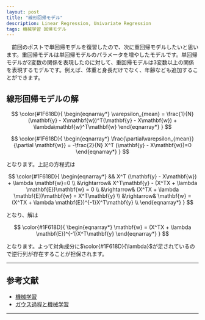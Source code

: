 ```yaml
---
layout: post
title: "線形回帰モデル"
description: Linear Regression, Univariate Regression
tags: 機械学習 回帰モデル
---
```


　前回のポストで単回帰モデルを復習したので、次に重回帰モデルしたいと思います。重回帰モデルは単回帰モデルのパラメータを増やしたモデルです。単回帰モデルが2変数の関係を表現したのに対して、重回帰モデルは3変数以上の関係を表現するモデルです。例えば、体重と身長だけでなく、年齢なども追加することができます。

## 線形回帰モデルの解


$$
\color{#1F618D}{
\begin{eqnarray*}
    \varepsilon_{mean} =  \frac{1}{N}(\mathbf{y} - X\mathbf{w})^T(\mathbf{y} - X\mathbf{w}) + \lambda\mathbf{w}^T\mathbf{w}
\end{eqnarray*}
}
$$

$$
\color{#1F618D}{
\begin{eqnarray*}
    \frac{\partial\varepsilon_{mean}}{\partial \mathbf{w}} = -\frac{2}{N} X^T (\mathbf{y} - X\mathbf{w})=0
\end{eqnarray*}
}
$$

となります。上記の方程式は

$$
\color{#1F618D}{
\begin{eqnarray*}
    && X^T (\mathbf{y} - X\mathbf{w}) + \lambda \mathbf{w}=0 \\
    &\rightarrow& X^T\mathbf{y} - (X^TX + \lambda \mathbf{E})\mathbf{w} = 0 \\
    &\rightarrow& (X^TX + \lambda \mathbf{E})\mathbf{w} = X^T\mathbf{y} \\
   &\rightarrow& \mathbf{w} = (X^TX + \lambda \mathbf{E})^{-1}X^T\mathbf{y} \\
\end{eqnarray*}
}
$$

となり、解は

$$
\color{#1F618D}{
\begin{eqnarray*}
   \mathbf{w} = (X^TX + \lambda \mathbf{E})^{-1}X^T\mathbf{y}
\end{eqnarray*}
}
$$

となります。よって対角成分に$\color{#1F618D}{\lambda}$が足されているので逆行列が存在することが担保されます。



---
## 参考文献

* [機械学習](https://www.amazon.co.jp/dp/4254122187/)
* [ガウス過程と機械学習](https://www.amazon.co.jp/dp/B07QMMJJV8/)

----
[^simple-regression]: データが$\color{#1F618D}{\mathcal{D}=\{(x_1, y_1), (x_1, y_2), ..., (x_1, y_N)\}}$の場合、つまり$\color{#1F618D}{x}$が全て同じ値を取るときは、うまくフィッティングできません。
